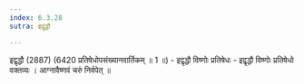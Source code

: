```yaml
---
index: 6.3.28
sutra: इद्वृद्धौ

---
```

इद्वृद्धौ (2887) (6420 प्रतिषेधोपसंख्यानवार्तिकम् ॥ 1 ॥) - इद्वृद्धौ विष्णोः प्रतिषेधः - इद्वृद्धौ विष्णोः प्रतिषेधो वक्तव्यः । आग्नावैष्णवं चरुं निर्वपेत् ॥